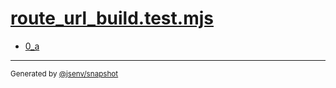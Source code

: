 # [route_url_build.test.mjs](../route_url_build.test.mjs)


- [0_a](0_a/0_a.md)

---

<sub>
  Generated by <a href="https://github.com/jsenv/core/tree/main/packages/independent/snapshot">@jsenv/snapshot</a>
</sub>
